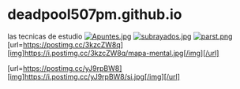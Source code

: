 # deadpool507pm.github.io
las tecnicas de estudio
[![Apuntes.jpg](https://i.postimg.cc/FRfpx9Jy/Apuntes.jpg)](https://postimg.cc/ftNYzQCy)
[![subrayados.jpg](https://i.postimg.cc/pd0xFBD9/subrayados.jpg)](https://postimg.cc/Z9y1kpsZ)
[![parst.png](https://i.postimg.cc/sDFz7xZJ/parst.png)](https://postimg.cc/c6cPNshK)
[url=https://postimg.cc/3kzcZW8q][img]https://i.postimg.cc/3kzcZW8q/mapa-mental.jpg[/img][/url]

[url=https://postimg.cc/yJ9rpBW8][img]https://i.postimg.cc/yJ9rpBW8/si.jpg[/img][/url]






